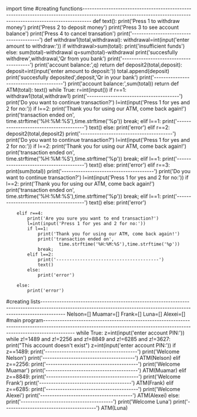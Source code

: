 import time
#creating functions----------------------------------------------------------------------------------------------------------------------------------------------------------------
def text():
    print('Press 1 to withdraw money')
    print('Press 2 to deposit money')
    print('Press 3 to see account balance')
    print('Press 4 to cancel transation')
    print('---------------------------------------')
def withdraw1(total,withdrawal):
    withdrawal=int(input('enter amount to withdraw:'))
    if withdrawal>sum(total):
        print('insufficient funds')
    else:
        sum(total)-withdrawal
        q=sum(total)-withdrawal
        print('succesfully withdrew',withdrawal,'Qr from you bank')
        print('---------------------------------------')
        print('account balance:',q)
    return 
def deposit2(total,deposit):
    deposit=int(input('enter amount to deposit:'))
    total.append(deposit)
    print('succesfully deposited',deposit,'Qr in your bank')
    print('---------------------------------------')
    print('account balance:',sum(total))
    return
def ATM(total):
    text()
    while True:
        r=int(input())
        if r==1:
            withdraw1(total,withdraw1)
            print('---------------------------------------')
            print('Do you want to continue transaction?')
            l=int(input('Press 1 for yes and 2 for no:'))
            if l==2:
                print('Thank you for using our ATM, come back again!')
                print('transaction ended on',
                       time.strftime('%H:%M:%S'),time.strftime('%p'))
                break;
            elif l==1:
                print('---------------------------------------')
                text()
            else:
                print('error')
        elif r==2:
            deposit2(total,deposit2)
            print('---------------------------------------')
            print('Do you want to continue transaction?')
            l=int(input('Press 1 for yes and 2 for no:'))
            if l==2:
                print('Thank you for using our ATM, come back again!')
                print('transaction ended on',
                        time.strftime('%H:%M:%S'),time.strftime('%p'))
                break;
            elif l==1:
                print('---------------------------------------')
                text()
            else:
                print('error')
        elif r==3:
            print(sum(total))
            print('---------------------------------------')
            print('Do you want to continue transaction?')
            l=int(input('Press 1 for yes and 2 for no:'))
            if l==2:
                print('Thank you for using our ATM, come back again!')
                print('transaction ended on',
                        time.strftime('%H:%M:%S'),time.strftime('%p'))
                break;
            elif l==1:
                print('---------------------------------------')
                text()
            else:
                print('error')

        elif r==4:
            print('Are you sure you want to end transaction?')
            l=int(input('Press 1 for yes and 2 for no:'))
            if l==1:
                print('Thank you for using our ATM, come back again!')
                print('transaction ended on',
                        time.strftime('%H:%M:%S'),time.strftime('%p'))
                break;
            elif l==2:
                print('---------------------------------------')
                text()
            else:
                print('error')

        else:
            print('error')
#creating lists----------------------------------------------------------------------------------------------------------------------------------------------------------------------
Nelson=[]
Muamar=[]
Frank=[]
Luna=[]
Alexei=[]
#main program-------------------------------------------------------------------------------------------------------------------------------------------------------------------------
while True:
    z=int(input('enter account PIN:'))
    while z!=1489 and z!=2256 and z!=8849 and z!=6285 and z!=3627:
         print("This account doesn't exist")
         z=int(input('enter account PIN:'))
    if z==1489:
          print('---------------------------------------')
          print('Welcome Nelson')
          print('---------------------------------------')
          ATM(Nelson)
    elif z==2256:
          print('---------------------------------------')
          print('Welcome Muamar')
          print('---------------------------------------')
          ATM(Muamar)
    elif z==8849:
          print('---------------------------------------')
          print('Welcome Frank')
          print('---------------------------------------')
          ATM(Frank)
    elif z==6285:
          print('---------------------------------------')
          print('Welcome Alexei')
          print('---------------------------------------')
          ATM(Alexei)
    else:
          print('---------------------------------------')
          print('Welcome Luna')
          print('---------------------------------------')
          ATM(Luna)
        

